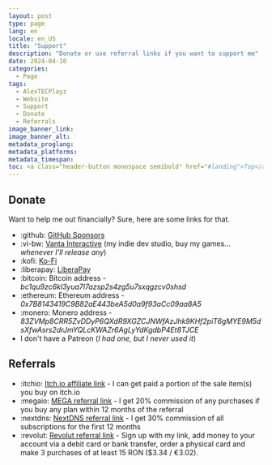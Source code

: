 ```yaml
---
layout: post
type: page
lang: en
locale: en_US
title: "Support"
description: "Donate or use referral links if you want to support me"
date: 2024-04-10
categories:
  - Page
tags:
  - AlexTECPlayz
  - Website
  - Support
  - Donate
  - Referrals
image_banner_link:
image_banner_alt:
metadata_proglang:
metadata_platforms:
metadata_timespan:
toc: <a class="header-button monospace semibold" href="#landing">Top</a><br><a class="header-button monospace semibold" href="#donate">Donate</a><br><a class="header-button monospace semibold" href="#referrals">Referrals</a>
---
```


## Donate
Want to help me out financially? Sure, here are some links for that.

- :github: [GitHub Sponsors](https://github.com/sponsors/alextecplayz)
- :vi-bw: [Vanta Interactive](https://vantainteractive.com) (my indie dev studio, buy my games... *whenever I'll release any*)
- :kofi: [Ko-Fi](https://ko-fi.com/alextecplayz)
- :liberapay: [LiberaPay](https://liberapay.com/AlexTECPlayz/donate)
- :bitcoin: Bitcoin address - *bc1qu9zc6kl3yua7l7azsp2s4zg5u7sxqgzcv0shsd*
- :ethereum: Ethereum address - *0x7B8143419C9B82aE443beA5d0a9f93aCc09aa8A5*
- :monero: Monero address - *83ZVMp8CRR5ZvDDyP6QXdR9XGZCJNWfAzJhk9KHf2piT6gMYE9M5dsXfwAsrs2drJmYQLcKWAZr6AgLyYdKgdbP4Et8TJCE*
- I don't have a Patreon (*I had one, but I never used it*)

## Referrals
- :itchio: [Itch.io affiliate link](https://itch.io/?ac=LxK9PBinVvG) - I can get paid a portion of the sale item(s) you buy on itch.io
- :megaio: [MEGA referral link](https://mega.io/security?aff=FX5Pbirctu0) - I get 20% commission of any purchases if you buy any plan within 12 months of the referral
- :nextdns: [NextDNS referral link](https://nextdns.io/?from=2ktjq9dz) - I get 30% commission of all subscriptions for the first 12 months
- :revolut: [Revolut referral link](https://revolut.com/referral/?referral-code=alextecplayz!NOV1-24-VR-RO) - Sign up with my link, add money to your account via a debit card or bank transfer, order a physical card and make 3 purchases of at least 15 RON ($3.34 / €3.02).
